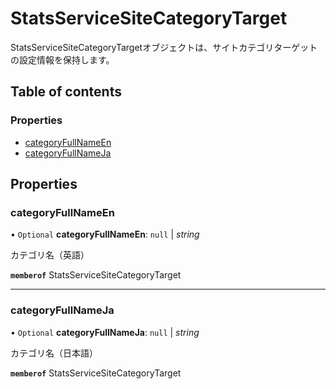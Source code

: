 # StatsServiceSiteCategoryTarget


<div lang=\"ja\">StatsServiceSiteCategoryTargetオブジェクトは、サイトカテゴリターゲットの設定情報を保持します。</div> 

## Table of contents

### Properties

- [categoryFullNameEn](statsservicesitecategorytarget.md#categoryfullnameen)
- [categoryFullNameJa](statsservicesitecategorytarget.md#categoryfullnameja)

## Properties

### categoryFullNameEn

• `Optional` **categoryFullNameEn**: ``null`` \| *string*

<div lang=\"ja\">カテゴリ名（英語）</div> 

**`memberof`** StatsServiceSiteCategoryTarget

___

### categoryFullNameJa

• `Optional` **categoryFullNameJa**: ``null`` \| *string*

<div lang=\"ja\">カテゴリ名（日本語）</div> 

**`memberof`** StatsServiceSiteCategoryTarget
